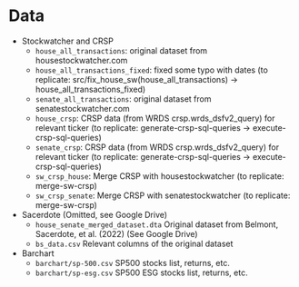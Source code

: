 # Data
- Stockwatcher and CRSP
	- `house_all_transactions`: original dataset from housestockwatcher.com
	- `house_all_transactions_fixed`: fixed some typo with dates (to replicate: src/fix_house_sw(house_all_transactions) -> house_all_transactions_fixed)
	- `senate_all_transactions`: original dataset from senatestockwatcher.com
	- `house_crsp`: CRSP data (from WRDS crsp.wrds_dsfv2_query) for relevant ticker (to replicate: generate-crsp-sql-queries -> execute-crsp-sql-queries)
	- `senate_crsp`: CRSP data (from WRDS crsp.wrds_dsfv2_query) for relevant ticker (to replicate: generate-crsp-sql-queries -> execute-crsp-sql-queries)
	- `sw_crsp_house`: Merge CRSP with housestockwatcher (to replicate: merge-sw-crsp)
	- `sw_crsp_senate`: Merge CRSP with senatestockwatcher (to replicate: merge-sw-crsp)
- Sacerdote (Omitted, see Google Drive)
	- `house_senate_merged_dataset.dta` Original dataset from Belmont, Sacerdote, et al. (2022) (See Google Drive)
	- `bs_data.csv` Relevant columns of the original dataset
- Barchart
	- `barchart/sp-500.csv` SP500 stocks list, returns, etc.
	- `barchart/sp-esg.csv` SP500 ESG stocks list, returns, etc.
